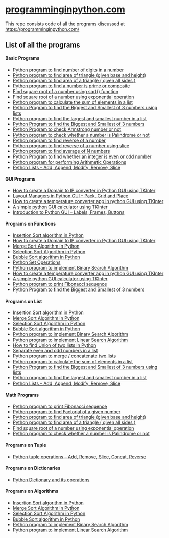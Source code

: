 # <a href="https://Programminginpython.com/">programminginpython.com</a>
This repo consists code of all the programs discussed at https://programminginpython.com/
## List of all the programs
<h4>Basic Programs</h4>
<ul>
   <li><a href="https://programminginpython.com/python-program-find-digits-number/">Python program to find number of digits in a number</a></li>
   <li><a href="https://programminginpython.com/python-program-area-triangle-base-height/">Python program to find area of triangle (given base and height)</a></li>
   <li><a href="https://programminginpython.com/find-area-of-triangle/">Python program to find area of a triangle ( given all sides )</a></li>
   <li><a href="https://programminginpython.com/python-program-find-number-prime-composite/">Python program to find a number is prime or composite</a></li>
   <li><a href="https://programminginpython.com/find-square-root-using-sqrt/">Find square root of a number using sqrt() function</a></li>
   <li><a href="https://programminginpython.com/find-square-root-number-exponential-operation/">Find square root of a number using exponential operation</a></li>
   <li><a href="https://programminginpython.com/python-program-calculate-sum-elements-list/">Python program to calculate the sum of elements in a list</a></li>
   <li><a href="https://programminginpython.com/python-biggest-smallest-3-numbers-lists/">Python Program to find the Biggest and Smallest of 3 numbers using lists</a></li>
   <li><a href="https://programminginpython.com/python-program-largest-smallest-number-list/">Python program to find the largest and smallest number in a list</a></li>
   <li><a href="https://programminginpython.com/biggest-smallest-3-numbers/">Python Program to find the Biggest and Smallest of 3 numbers</a></li>
   <li><a href="https://programminginpython.com/python-check-armstrong-number/">Python Program to check Armstrong number or not</a></li>
   <li><a href="https://programminginpython.com/python-program-check-palindrome/">Python program to check whether a number is Palindrome or not</a></li>
   <li><a href="https://programminginpython.com/python-program-to-find-reverse-of-a-number/">Python program to find reverse of a number</a></li>
   <li><a href="https://programminginpython.com/find-reverse-number-slice/">Python program to find reverse of a number using slice</a></li>
   <li><a href="https://programminginpython.com/python-program-find-average-n-numbers/">Python program to find average of N numbers</a></li>
   <li><a href="https://programminginpython.com/python-program-to-find-whether-a-number-is-even-or-odd/">Python Program to find whether an integer is even or odd number</a></li>
   <li><a href="https://programminginpython.com/python-program-arithmetic-operations/">Python program for performing Arithmetic Operations</a></li>
   <li><a href="https://programminginpython.com/python-lists-add-append-modify-remove-slice/">Python Lists – Add, Append, Modify, Remove, Slice</a></li>
</ul>
<h4>GUI Programs</h4>
<ul>
   <li><a href="https://programminginpython.com/domain-to-ip-converter-python-gui-tkinter/">How to create a Domain to IP converter in Python GUI using TKInter</a></li>
   <li><a href="https://programminginpython.com/layout-managers-python-gui-pack-grid-place/">Layout Managers in Python GUI – Pack, Grid and Place</a></li>
   <li><a href="https://programminginpython.com/create-temperature-converter-app-python-gui-using-tkinter/">How to create a temperature converter app in python GUI using TKInter</a></li>
   <li><a href="https://programminginpython.com/python-gui-calculator-using-tkinter/">A simple python GUI calculator using TKInter</a></li>
   <li><a href="https://programminginpython.com/intro-python-gui-labels-frames-buttons/">Introduction to Python GUI – Labels, Frames, Buttons</a></li>
</ul>
<h4>Programs on Functions</h4>
<ul>
   <li><a href="https://programminginpython.com/insertion-sort-algorithm-python/">Insertion Sort algorithm in Python</a></li>
   <li><a href="https://programminginpython.com/domain-to-ip-converter-python-gui-tkinter/">How to create a Domain to IP converter in Python GUI using TKInter</a></li>
   <li><a href="https://programminginpython.com/merge-sort-algorithm-python/">Merge Sort Algorithm in Python</a></li>
   <li><a href="https://programminginpython.com/selection-sort-algorithm-python/">Selection Sort Algorithm in Python</a></li>
   <li><a href="https://programminginpython.com/bubble-sort-algorithm-python/">Bubble Sort algorithm in Python</a></li>
   <li><a href="https://programminginpython.com/python-set-operations/">Python Set Operations</a></li>
   <li><a href="https://programminginpython.com/binary-search-algorithm-python/">Python program to implement Binary Search Algorithm</a></li>
   <li><a href="https://programminginpython.com/create-temperature-converter-app-python-gui-using-tkinter/">How to create a temperature converter app in python GUI using TKInter</a></li>
   <li><a href="https://programminginpython.com/python-gui-calculator-using-tkinter/">A simple python GUI calculator using TKInter</a></li>
   <li><a href="https://programminginpython.com/python-program-print-fibonacci-sequence/">Python program to print Fibonacci sequence</a></li>
   <li><a href="https://programminginpython.com/biggest-smallest-3-numbers/">Python Program to find the Biggest and Smallest of 3 numbers</a></li>
</ul>
<h4>Programs on List</h4>
<ul>
   <li><a href="https://programminginpython.com/insertion-sort-algorithm-python/">Insertion Sort algorithm in Python</a></li>
   <li><a href="https://programminginpython.com/merge-sort-algorithm-python/">Merge Sort Algorithm in Python</a></li>
   <li><a href="https://programminginpython.com/selection-sort-algorithm-python/">Selection Sort Algorithm in Python</a></li>
   <li><a href="https://programminginpython.com/bubble-sort-algorithm-python/">Bubble Sort algorithm in Python</a></li>
   <li><a href="https://programminginpython.com/binary-search-algorithm-python/">Python program to implement Binary Search Algorithm</a></li>
   <li><a href="https://programminginpython.com/python-program-linear-search-algorithm/">Python program to implement Linear Search Algorithm</a></li>
   <li><a href="https://programminginpython.com/find-union-two-lists-python/">How to find Union of two lists in Python</a></li>
   <li><a href="https://programminginpython.com/separate-even-odd-numbers-lists/">Separate even and odd numbers in a list</a></li>
   <li><a href="https://programminginpython.com/python-program-merge-concatenate-two-lists/">Python program to merge / concatenate two lists</a></li>
   <li><a href="https://programminginpython.com/python-program-calculate-sum-elements-list/">Python program to calculate the sum of elements in a list</a></li>
   <li><a href="https://programminginpython.com/python-biggest-smallest-3-numbers-lists/">Python Program to find the Biggest and Smallest of 3 numbers using lists</a></li>
   <li><a href="https://programminginpython.com/python-program-largest-smallest-number-list/">Python program to find the largest and smallest number in a list</a></li>
   <li><a href="https://programminginpython.com/python-lists-add-append-modify-remove-slice/">Python Lists – Add, Append, Modify, Remove, Slice</a></li>
</ul>
<h4>Math Programs</h4>
<ul>
   <li><a href="https://programminginpython.com/python-program-print-fibonacci-sequence/">Python program to print Fibonacci sequence</a></li>
   <li><a href="https://programminginpython.com/python-program-find-factorial-number/">Python program to find Factorial of a given number</a></li>
   <li><a href="https://programminginpython.com/python-program-area-triangle-base-height/">Python program to find area of triangle (given base and height)</a></li>
   <li><a href="https://programminginpython.com/find-area-of-triangle/">Python program to find area of a triangle ( given all sides )</a></li>
   <li><a href="https://programminginpython.com/find-square-root-number-exponential-operation/">Find square root of a number using exponential operation</a></li>
   <li><a href="https://programminginpython.com/python-program-check-palindrome/">Python program to check whether a number is Palindrome or not</a></li>
</ul>
<h4>Programs on Tuple</h4>
<ul>
   <li><a href="https://programminginpython.com/python-tuple-add-remove-slice-concatenate-reverse/">Python tuple operations – Add, Remove, Slice, Concat, Reverse</a></li>
</ul>
<h4>Programs on Dictionaries</h4>
<ul>
   <li><a href="https://programminginpython.com/python-dictionary-operations/">Python Dictionary and its operations</a></li>
</ul>
<h4>Programs on Algorithms</h4>
<ul>
   <li><a href="https://programminginpython.com/insertion-sort-algorithm-python/">Insertion Sort algorithm in Python</a></li>
   <li><a href="https://programminginpython.com/merge-sort-algorithm-python/">Merge Sort Algorithm in Python</a></li>
   <li><a href="https://programminginpython.com/selection-sort-algorithm-python/">Selection Sort Algorithm in Python</a></li>
   <li><a href="https://programminginpython.com/bubble-sort-algorithm-python/">Bubble Sort algorithm in Python</a></li>
   <li><a href="https://programminginpython.com/binary-search-algorithm-python/">Python program to implement Binary Search Algorithm</a></li>
   <li><a href="https://programminginpython.com/python-program-linear-search-algorithm/">Python program to implement Linear Search Algorithm</a></li>
</ul>